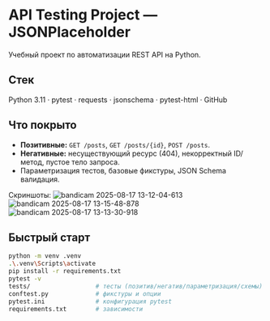 # API Testing Project — JSONPlaceholder

Учебный проект по автоматизации REST API на Python.

## Стек
Python 3.11 · pytest · requests · jsonschema · pytest-html · GitHub

## Что покрыто
- **Позитивные:** `GET /posts`, `GET /posts/{id}`, `POST /posts`.
- **Негативные:** несуществующий ресурс (404), некорректный ID/метод, пустое тело запроса.
- Параметризация тестов, базовые фикстуры, JSON Schema валидация.

Скриншоты:
![bandicam 2025-08-17 13-12-04-613](https://github.com/user-attachments/assets/842efc91-f0e3-4cfd-9c08-65bdf53d37b8)
![bandicam 2025-08-17 13-15-48-878](https://github.com/user-attachments/assets/d64bdcb5-f48d-483a-a84a-fe821c42f624)
![bandicam 2025-08-17 13-13-30-918](https://github.com/user-attachments/assets/8b7214de-24ab-43b1-807c-89749e8a330e)

## Быстрый старт
```bash
python -m venv .venv
.\.venv\Scripts\activate
pip install -r requirements.txt
pytest -v
tests/                  # тесты (позитив/негатив/параметризация/схемы)
conftest.py             # фикстуры и опции
pytest.ini              # конфигурация pytest
requirements.txt        # зависимости

